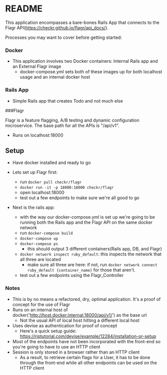 # README

This application encompasses a bare-bones Rails App that connects to the Flagr API(https://checkr.github.io/flagr/api_docs/). 

Processes you may want to cover before getting started:

### Docker
* This application involves two Docker containers: Internal Rails app and an External Flagr image
   * docker-compose.yml sets both of these images up for both localhost usage and an internal docker host

### Rails App
* Simple Rails app that creates Todo and not much else

###Flagr

Flagr is a feature flagging, A/B testing and dynamic configuration microservice. The base path for all the APIs is "/api/v1".
* Runs on localhost:18000


## Setup 
 * Have docker installed and ready to go
 * Lets set up Flagr first:
      * run `docker pull checkr/flagr`
      * `docker run -it -p 18000:18000 checkr/flagr`
      * open localhost:18000
      * test out a few endpoints to make sure we're all good to go
      
  * Next is the rails app: 
    * with the way our docker-compose.yml is set up we're going to be running both the Rails app and the Flagr API on the same docker network
    * run `docker-compose build`   
    * `docker-compose up`
    * `docker-compose ps`
        * this should output 3 different containers(Rails app, DB, and Flagr)
    * `docker network inspect ruby_default`: this inspects the network that all three are located
        * make sure all three are here: if not, run `docker network connect ruby_default {container_name}` for those that aren't.     
    * test out a few endpoints using the Flagr_Controller  
    
    
### Notes
 * This is by no means a refactored, dry, optimal application. It's a proof of concept for the use of Flagr
 * Runs on an internal host of docker('http://host.docker.internal:18000/api/v1/') as the base url
    * Not the usual API of local host hitting a different local host
 * Uses devise as authentication for proof of concept
    * Here's a quick setup guide: https://riptutorial.com/devise/example/12284/installation-or-setup
 * Most of the endpoints have not been incorporated with the front-end so you're going to have to use an HTTP client
 * Session is only stored in a browser rather than an HTTP client
    * As a result, to retrieve certain flags for a User, it has to be done through the front-end while all other endpoints can be used on the HTTP client   
    
    

